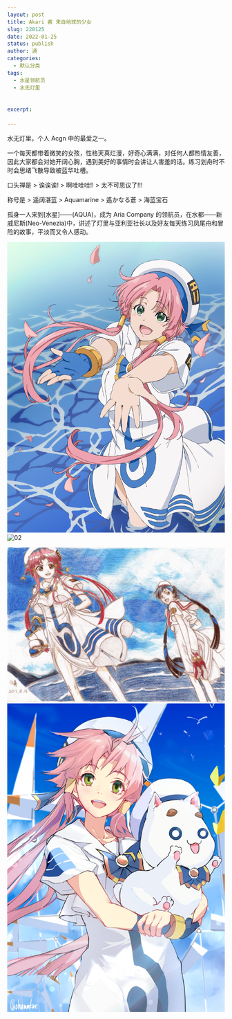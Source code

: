 ```yaml
---
layout: post
title: Akari 酱 来自地球的少女
slug: 220125
date: 2022-01-25
status: publish
author: 通
categories:
  - 默认分类
tags: 
  - 水星领航员
  - 水无灯里
    
 
excerpt:

---
```



水无灯里，个人 Acgn 中的最爱之一。

一个每天都带着微笑的女孩，性格天真烂漫，好奇心满满，对任何人都热情友善，因此大家都会对她开阔心胸，遇到美好的事情时会讲让人害羞的话。练习划舟时不时会思绪飞散导致被蓝华吐槽。


口头禅是
    > 诶诶诶!
    > 啊哇哇哇!!
    > 太不可思议了!!!
    
称号是
    > 遥阔湛蓝
    > Aquamarine
    > 遙かなる蒼
    > 海蓝宝石

孤身一人来到[水星]——(AQUA)，成为 Aria Company 的领航员，在水都——新威尼斯(Neo-Venezia)中，讲述了灯里与亚利亚社长以及好友每天练习凤尾舟和冒险的故事，平淡而又令人感动。

![01](./images/暖かくなってきました♪_88493857.png)
![02](https://i.w3tt.com/2022/01/25/TJOIG.jpg)
    
    
![水星领航员（临摹）_64447076](https://raw.githubusercontent.com/shuiwudengli/images/master/水星领航员（临摹）_64447076.6rndx17ymks0.jpg)
![水無灯里_78086052](https://raw.githubusercontent.com/shuiwudengli/images/master/水無灯里_78086052.5q96q0aszjk0.jpg)
